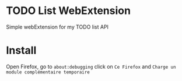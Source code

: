 # TODO List WebExtension

Simple webExtension for my TODO list API

# Install

Open Firefox, go to `about:debugging` click on `Ce Firefox` and `Charge un module complémentaire temporaire`